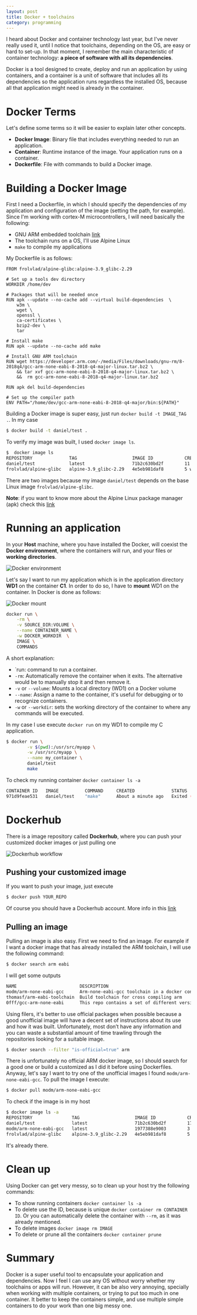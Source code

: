 ```yaml
---
layout: post
title: Docker + toolchains
category: programming
---
```


I heard about Docker and container technology last year, but I've never really used it, until I notice that toolchains, depending on the OS,  are easy or hard to set-up. 
In that moment, I remember the main characteristic of container technology: **a piece of software with all its dependencies**. 

Docker is a tool designed to create, deploy and run an application by using containers, and a container is a unit of software that includes all its dependencies so the application runs regardless the installed OS, because all that application might need is already in the container. 

# Docker Terms
Let's define some terms so it will be easier to explain later other concepts.

- **Docker Image**: Binary file that includes everything needed to run an application.
- **Container**: Runtime instance of the image. Your application runs on a container.
- **Dockerfile**: File with commands to build a Docker image. 

# Building a Docker Image 
First I need a Dockerfile, in which I should specify the dependencies of my application and  configuration of the image (setting the path, for example). 
Since I'm working with cortex-M microcontrollers, I will need basically the following:

- GNU ARM embedded toolchain [link](https://developer.arm.com/open-source/gnu-toolchain/gnu-rm)
- The toolchain runs on a OS, I'll use Alpine Linux
-  `make` to compile my applications 

My Dockerfile is as follows:

```text
FROM frolvlad/alpine-glibc:alpine-3.9_glibc-2.29 

# Set up a tools dev directory
WORKDIR /home/dev

# Packages that will be needed once
RUN apk --update --no-cache add --virtual build-dependencies  \
    w3m \
    wget \
    openssl \
    ca-certificates \
    bzip2-dev \
    tar

# Install make
RUN apk --update --no-cache add make

# Install GNU ARM toolchain
RUN wget https://developer.arm.com/-/media/Files/downloads/gnu-rm/8-2018q4/gcc-arm-none-eabi-8-2018-q4-major-linux.tar.bz2 \
    && tar xvf gcc-arm-none-eabi-8-2018-q4-major-linux.tar.bz2 \
    &&  rm gcc-arm-none-eabi-8-2018-q4-major-linux.tar.bz2 

RUN apk del build-dependencies

# Set up the compiler path
ENV PATH="/home/dev/gcc-arm-none-eabi-8-2018-q4-major/bin:${PATH}"
```

Building a Docker image is super easy, just run `docker build -t IMAGE_TAG .`. In my case

```sh
$ docker build -t daniel/test .
```

To verify my image was built, I used `docker image ls`.

```sh
$  docker image ls
REPOSITORY              TAG                     IMAGE ID            CREATED             SIZE
daniel/test             latest                  71b2c630bd2f        11 minutes ago      507MB
frolvlad/alpine-glibc   alpine-3.9_glibc-2.29   4e5eb981daf8        5 weeks ago         12.2MB
```

There are two images because my image `daniel/test` depends on the base Linux image `frolvlad/alpine-glibc`. 

**Note**: if you want to know more about the Alpine Linux package manager (apk) check this [link](https://github.com/gliderlabs/docker-alpine/blob/master/docs/usage.md) 

# Running an application
In your **Host** machine, where you have installed the Docker, will coexist the **Docker environment**, where the containers will run, and your files or **working directories**.   

![Docker environment](/images/posts/docker_mount1.png)

Let's say I want to run my application which is in the application directory **WD1** on the container **C1**. In order to do so, I have to **mount**   WD1 on the container. 
In Docker is done as follows: 

![Docker mount](/images/posts/docker_mount2.png)

```sh
docker run \
    -rm \
    -v SOURCE_DIR:VOLUME \
    --name CONTAINER_NAME \
    -w DOCKER_WORKDIR  \
    IMAGE \ 
    COMMANDS
```

A short explanation:
- `run: command to run a container.
- `-rm`: Automatically remove the container when it exits. The alternative would be to manually stop it and then remove it. 
- `-v` or `--volume`: Mounts a local directory (WD1) on a Docker volume 
- `--name`: Assign a name to the container, it's useful for debugging or to recognize containers.
- `-w` or `--workdir`: sets the working directory of the container to where any commands will be executed.


In my case I use execute `docker run` on my WD1 to compile  my C application.

```sh
$ docker run \
        -v $(pwd):/usr/src/myapp \
        -w /usr/src/myapp \
        --name my_container \
        daniel/test 
        make 
```

To check my running container `docker container ls -a`

```sh
CONTAINER ID   IMAGE          COMMAND     CREATED              STATUS       NAMES
971d9feae531   daniel/test    "make"      About a minute ago   Exited (0)   my_container
```

# Dockerhub
There is a image repository called **Dockerhub**, where you can push your customized docker images or just pulling one 

![Dockerhub workflow](/images/posts/docker_workflow.png)

## Pushing your customized image
If you want to push your image, just execute

```sh
$ docker push YOUR_REPO
```

Of course you should have a Dockerhub account. More info in this [link](https://docs.docker.com/docker-hub/)


## Pulling an image
Pulling an image is also easy. 
First we need to find an image. For example if I want a docker image that has already installed the ARM toolchain, I will use the following command:

```sh
$ docker search arm eabi
```

I will get some outputs

```sh
NAME                        DESCRIPTION                                     STARS  AUTOMATED
modm/arm-none-eabi-gcc      Arm-none-eabi-gcc toolchain in a docker cont…   0      [OK]
thomasf/arm-eabi-toolchain  Build toolchain for cross compiling arm         0      [OK]
0fff/gcc-arm-none-eabi      This repo contains a set of different versio…   0      [OK]
```

Using filers, it's better to use official packages when possible because a good unofficial image will have a decent set of instructions about its use and how it was built. Unfortunately, most don’t have any information and you can waste a substantial amount of time trawling through the repositories looking for a suitable image.

```sh
$ docker search --filter "is-official=true" arm
```

There is unfortunately no official ARM docker image, so I should search for a good one or build a customized as I did it before using Dockerfiles.
Anyway, let's say I want to try one of the unofficial images I found `modm/arm-none-eabi-gcc`. 
To pull the image I execute:

```sh
$ docker pull modm/arm-none-eabi-gcc      
```

To check if the image is in my host

```sh
$ docker image ls -a
REPOSITORY               TAG                     IMAGE ID            CREATED             SIZE
daniel/test              latest                  71b2c630bd2f        17 hours ago        507MB
modm/arm-none-eabi-gcc   latest                  1977388e9003        3 weeks ago         834MB
frolvlad/alpine-glibc    alpine-3.9_glibc-2.29   4e5eb981daf8        5 weeks ago         12.2MB
```

It's already there.


# Clean up
Using Docker can get very messy, so to clean up your host try the following commands:

- To show running containers `docker container ls -a`
- To delete use the ID, because is unique `docker container rm CONTAINER ID`. Or you can automatically delete the container with `--rm`, as it was already mentioned.
- To delete images `docker image rm IMAGE`
- To delete or prune all the containers `docker container prune`

# Summary
Docker is a super useful tool to encapsulate your application and dependencies. Now I feel I can use any OS without worry whether my toolchains or apps will run. 
However, it can be also very annoying, specially when working with multiple containers, or trying to put too much in one container. It better to keep the containers simple, and use multiple simple containers to do your work than one big messy one.

